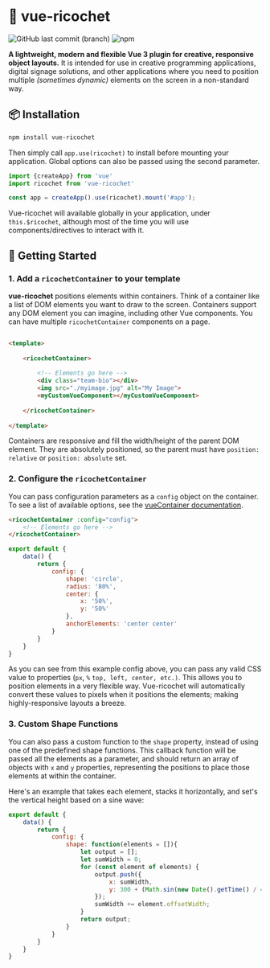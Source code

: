 # 🥏 vue-ricochet
![GitHub last commit (branch)](https://img.shields.io/github/last-commit/marchantweb/vue-ricochet/main?style=flat-square)
![npm](https://img.shields.io/npm/v/vue-ricochet?style=flat-square)

**A lightweight, modern and flexible Vue 3 plugin for creative, responsive object layouts.** It is intended for use in creative programming applications, digital signage
solutions, and other applications where you need to position multiple _(sometimes dynamic)_ elements on the screen in a non-standard way.

## 📦 Installation

```bash
npm install vue-ricochet
```

Then simply call `app.use(ricochet)` to install before mounting your application. Global options can also be passed using the second parameter.

```js
import {createApp} from 'vue'
import ricochet from 'vue-ricochet'

const app = createApp().use(ricochet).mount('#app');
```

Vue-ricochet will available globally in your application, under `this.$ricochet`, although most of the time you will use components/directives to interact with it.

## 🚀 Getting Started

### 1. Add a `ricochetContainer` to your template

**vue-ricochet** positions elements within containers. Think of a container like a list of DOM elements you want to draw to the screen. Containers support any DOM element you can imagine, including other Vue components. You can have multiple `ricochetContainer` components on a page.

```html

<template>
    
    <ricochetContainer>
        
        <!-- Elements go here -->
        <div class="team-bio"></div>
        <img src="./myimage.jpg" alt="My Image">
        <myCustomVueComponent></myCustomVueComponent>
        
    </ricochetContainer>
    
</template>
```

Containers are responsive and fill the width/height of the parent DOM element. They are absolutely positioned, so the parent must have `position: relative` or `position: absolute` set.

### 2. Configure the `ricochetContainer`

You can pass configuration parameters as a `config` object on the container. To see a list of available options, see the [vueContainer documentation](#).

```html
<ricochetContainer :config="config">
    <!-- Elements go here -->
</ricochetContainer>
```

```js
export default {
    data() {
        return {
            config: {
                shape: 'circle',
                radius: '80%',
                center: {
                    x: '50%',
                    y: '50%'
                },
                anchorElements: 'center center'
            }
        }
    }
}
```

As you can see from this example config above, you can pass any valid CSS value to properties (`px`, `%` `top, left, center, etc.)`. This allows you to position elements in a very flexible way. Vue-ricochet will automatically convert these values to pixels when it positions the elements; making highly-responsive layouts a breeze.

### 3. Custom Shape Functions

You can also pass a custom function to the `shape` property, instead of using one of the predefined shape functions. This callback function will be passed all the elements as a parameter, and should return an array of objects with `x` and `y` properties, representing the positions to place those elements at within the container.

Here's an example that takes each element, stacks it horizontally, and set's the vertical height based on a sine wave:

```js
export default {
    data() {
        return {
            config: {
                shape: function(elements = []){
                    let output = [];
                    let sumWidth = 0;
                    for (const element of elements) {
                        output.push({
                            x: sumWidth,
                            y: 300 + (Math.sin(new Date().getTime() / 400) * 100)
                        });
                        sumWidth += element.offsetWidth;
                    }
                    return output;
                }
            }
        }
    }
}
```
